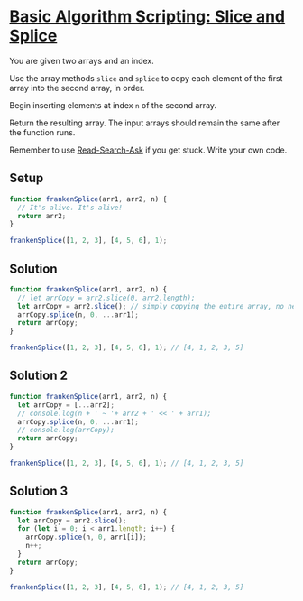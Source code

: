 # [Basic Algorithm Scripting: Slice and Splice](https://learn.freecodecamp.org/javascript-algorithms-and-data-structures/basic-algorithm-scripting/slice-and-splice)

You are given two arrays and an index.

Use the array methods `slice` and `splice` to copy each element of the first array into the second array, in order.

Begin inserting elements at index `n` of the second array.

Return the resulting array. The input arrays should remain the same after the function runs.

Remember to use [Read-Search-Ask](http://forum.freecodecamp.org/t/how-to-get-help-when-you-are-stuck/19514) if you get stuck. Write your own code.

## Setup
```js
function frankenSplice(arr1, arr2, n) {
  // It's alive. It's alive!
  return arr2;
}

frankenSplice([1, 2, 3], [4, 5, 6], 1);
```

## Solution
```js
function frankenSplice(arr1, arr2, n) {
  // let arrCopy = arr2.slice(0, arr2.length);
  let arrCopy = arr2.slice(); // simply copying the entire array, no need to set parameters on slice
  arrCopy.splice(n, 0, ...arr1);
  return arrCopy;
}

frankenSplice([1, 2, 3], [4, 5, 6], 1); // [4, 1, 2, 3, 5]
```

## Solution 2
```js
function frankenSplice(arr1, arr2, n) {
  let arrCopy = [...arr2];
  // console.log(n + ' ~ '+ arr2 + ' << ' + arr1);
  arrCopy.splice(n, 0, ...arr1);
  // console.log(arrCopy);
  return arrCopy;
}

frankenSplice([1, 2, 3], [4, 5, 6], 1); // [4, 1, 2, 3, 5]
```

## Solution 3
```js
function frankenSplice(arr1, arr2, n) {
  let arrCopy = arr2.slice();
  for (let i = 0; i < arr1.length; i++) {
    arrCopy.splice(n, 0, arr1[i]);
    n++;
  }
  return arrCopy;
}

frankenSplice([1, 2, 3], [4, 5, 6], 1); // [4, 1, 2, 3, 5]
```